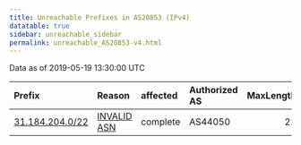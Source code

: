```yaml
---
title: Unreachable Prefixes in AS20853 (IPv4)
datatable: true
sidebar: unreachable_sidebar
permalink: unreachable_AS20853-v4.html
---
```


Data as of 2019-05-19 13:30:00 UTC


<div class="datatable-begin"></div>

| Prefix                                                   | Reason                                                                                                 | affected   | Authorized AS   |   MaxLength | Anchor                                         |   unreachable /24s |
|:---------------------------------------------------------|:-------------------------------------------------------------------------------------------------------|:-----------|:----------------|------------:|:-----------------------------------------------|-------------------:|
| [31.184.204.0/22](https://stat.ripe.net/31.184.204.0/22) | [INVALID ASN](https://rpki-validator.ripe.net/announcement-preview?asn=AS20853&prefix=31.184.204.0/22) | complete   | AS44050         |          22 | [RIPE](unreachable_RIPE_NCC_RPKI_Root-v4.html) |                  4 |

<div class="datatable-end"></div>
